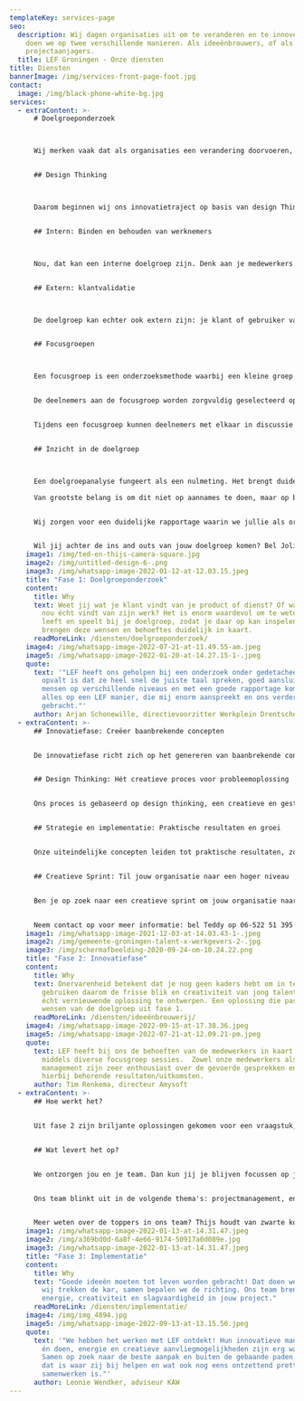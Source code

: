 ```yaml
---
templateKey: services-page
seo:
  description: Wij dagen organisaties uit om te veranderen en te innoveren. Dit
    doen we op twee verschillende manieren. Als ideeënbrouwers, of als
    projectaanjagers.
  title: LEF Groningen - Onze diensten
title: Diensten
bannerImage: /img/services-front-page-foot.jpg
contact:
  image: /img/black-phone-white-bg.jpg
services:
  - extraContent: >-
      # Doelgroeponderzoek



      Wij merken vaak dat als organisaties een verandering doorvoeren, zij dit doen op basis aannames. Bijvoorbeeld over waarom medewerkers wel of niet vertrekken, wat je klant graag zou willen op gebied van service of wat de klant verwacht van je product of dienst. Maar weet mjij wel wat je medewerker wil? Of je klant? Heb je ze het ooit zelf gevraagd? Waarschijnlijk niet. En de kans dat je een eerlijk antwoord kreeg als je wél hebt gevraagd is klein. Dat kan een dure aanname zijn, want je wilt niet ná de implementatie erachter komen dat deze niet bleken kloppen. 


      ## Design Thinking



      Daarom beginnen wij ons innovatietraject op basis van design Thinking in de eerste fase met kwalitatief doelgroeponderzoek. Dat wil zeggen, we gaan het gesprek aan met je doelgroep door middel van focusgroepen. Dat zijn vraaggesprekken met een groep deelnemers waarin deze vrijuit kunnen spreken en waarin zij de inspiratie en kennis van de groep gebruiken om achter hun eigen beweegredenen te komen: je herkent het verhaal van een ander (of juist niet) en formuleert je eigen overweging. In deze focusgroepsessies staat co-creatie centraal en zoeken we de verdieping op met de doelgroep. Maar welke doelgroep kan dit zijn?


      ## Intern: Binden en behouden van werknemers



      Nou, dat kan een interne doelgroep zijn. Denk aan je medewerkers. Wij brengen de ideeën, wensen en behoeften van de medewerker in kaart. Wij willen te weten komen wat zij doen en waarom zij bepaalde keuzes maken. Bijvoorbeeld om inzicht te verkrijgen in hoe werknemers zich verbonden voelen met de werkgever en hoe je dit kunt verbeteren. Zo brengen we onderwerpen in kaart zoals bedrijfsimago, werkbeleving en collegialiteit vanuit het perspectief van de werknemers. Waardevolle inzichten in de huidige krappe arbeidsmarkt. 


      ## Extern: klantvalidatie



      De doelgroep kan echter ook extern zijn: je klant of gebruiker van je dienst. In dat geval doen we klantvalidatie. Wat vindt je klant of gebruiker van je huidige of toekomstige dienst, of hoe ervaren zij de service? Door kwalitatief onderzoek verzamelen we informatie over de specifieke behoeften, wensen, problemen, uitdagingen en gedragingen van hun klanten. Dit doen we door interviews en focusgroepen te organiseren met de specifieke doelgroep. Op deze manier krijg je optimaal inzicht in klantbehoeften. En het begrijpen van die klantbehoeften is essentieel om je product, dienst of marketing beter af te stemmen op die groep. 


      ## Focusgroepen



      Een focusgroep is een onderzoeksmethode waarbij een kleine groep mensen (maximaal 6 personen) wordt samengebracht om hun mening te geven over een bepaald onderwerp of product. De focusgroep wordt geleid door een moderator die het gesprek stuurt en de discussie begeleidt.


      De deelnemers aan de focusgroep worden zorgvuldig geselecteerd op basis van bepaalde criteria, zoals leeftijd, geslacht, interesses of ervaring met het onderwerp van het onderzoek. Door deze selectie kunnen bedrijven een beter beeld krijgen van de mening van hun specifieke doelgroep. Een focusgroep werkt goed omdat het deelnemers de mogelijkheid geeft om openlijk te praten over hun ervaringen en meningen over een product, dienst of idee. Door het creëren van een open en informele sfeer kunnen deelnemers zich op hun gemak voelen en hun eerlijke mening geven.


      Tijdens een focusgroep kunnen deelnemers met elkaar in discussie gaan en ideeën uitwisselen. Hierdoor kunnen deelnemers nieuwe inzichten krijgen en kan de moderator beter begrijpen hoe de deelnemers over het onderwerp denken. Het is belangrijk om altijd meer dan één focusgroep te organiseren per doelgroep om Daarom is het belangrijk om meerdere focusgroepen te organiseren en ook andere onderzoeksmethoden te gebruiken om een vollediger beeld te krijgen van de meningen van de doelgroep.


      ## Inzicht in de doelgroep



      Een doelgroepanalyse fungeert als een nulmeting. Het brengt duidelijk en concreet in beeld waar jij momenteel staat ten opzichte van de doelgroep. Je krijgt als het ware een kijkje in de leefwereld van jouw doelgroep – of dit nou intern (de medewerker) is of extern (de afnemer of een klant). Daarbij krijg je goed in kaart hoe de gewenste situatie er uitziet. En tussen die nulmeting en de gewenste situatie bevindt zich de 'innovation gap', in goed Nederlands. Oftewel, wat moet er concreet gebeuren om te komen waar je wil zijn? 

      Van grootste belang is om dit niet op aannames te doen, maar op basis vanuit de doelgroep zelf. Daar is een doelgroepanalyse de perfecte tool voor.


      Wij zorgen voor een duidelijke rapportage waarin we jullie als organisatie vertellen wat er nodig is om deze veranderingen of verbeteringen in gang te zetten. Heb je voor veranderingen en innoverende ideeën inspiratie nodig? We helpen je graag in de ideegeneratie fase. Oftewel fase 2: de innovatiefase.


      Wil jij achter de ins and outs van jouw doelgroep komen? Bel Joline Teisman. Ze houdt van een extra sterke cappucino en zegt geen nee tegen een chocoladekoekje: joline@lefgroningen.nl of 06-24676712
    image1: /img/ted-en-thijs-camera-square.jpg
    image2: /img/untitled-design-6-.png
    image3: /img/whatsapp-image-2022-01-12-at-12.03.15.jpeg
    title: "Fase 1: Doelgroeponderzoek"
    content:
      title: Why
      text: Weet jij wat je klant vindt van je product of dienst? Of wat je medewerker
        nou écht vindt van zijn werk? Het is enorm waardevol om te weten wat er
        leeft en speelt bij je doelgroep, zodat je daar op kan inspelen. Wij
        brengen deze wensen en behoeftes duidelijk in kaart.
      readMoreLink: /diensten/doelgroeponderzoek/
    image4: /img/whatsapp-image-2022-07-21-at-11.49.55-am.jpeg
    image5: /img/whatsapp-image-2022-01-20-at-14.27.15-1-.jpeg
    quote:
      text: '"LEF heeft ons geholpen bij een onderzoek onder gedetacheerden en wat
        opvalt is dat ze heel snel de juiste taal spreken, goed aansluiten bij
        mensen op verschillende niveaus en met een goede rapportage komen. Dit
        alles op een LEF manier, die mij enorm aanspreekt en ons verder heeft
        gebracht."'
      author: Arjan Schonewille, directievoorzitter Werkplein Drentsche Aa
  - extraContent: >-
      ## Innovatiefase: Creëer baanbrekende concepten


      De innovatiefase richt zich op het genereren van baanbrekende concepten die aansluiten bij de behoeften en wensen van jouw doelgroep. Samen met onze opdrachtgevers maken we optimaal gebruik van de expertise binnen hun organisatie. Onze unieke aanpak combineert die kennis met de denkkracht van getalenteerde jongeren tussen de 18 en 35 jaar, afkomstig uit diverse vakgebieden en met verschillende perspectieven. Of het nu gaat om jonge ondernemers, professionals of studenten, onze innovatieve denktank garandeert dat we out-of-the-box denken en creatieve sprints mogelijk maken.


      ## Design Thinking: Hét creatieve proces voor probleemoplossing


      Ons proces is gebaseerd op design thinking, een creatieve en gestructureerde methode gericht op het oplossen van complexe problemen en het ontwikkelen van innovatieve oplossingen. Design thinking benadrukt empathie, experimenteren en iteratie, wat resulteert in effectieve en duurzame oplossingen. Deze methode streeft naar een diepgaand begrip van de eindgebruiker en vormt de basis voor de innovatiefase, waarin we talloze ideeën genereren door middel van brainstormsessies, mindmapping en andere creatieve technieken. We betrekken jou als opdrachtgever in dit proces, zodat we de ervaring en frisheid van beide teams combineren. 


      ## Strategie en implementatie: Praktische resultaten en groei


      Onze uiteindelijke concepten leiden tot praktische resultaten, zoals een effectieve marktstrategie, een oplossing voor personeelsverloop of een innovatief product. Ons team biedt een overvloed aan inspiratie en praktische resultaten. Samen met jou werken we aan een actieplan voor fase 3, waarbij implementatie centraal staat. We onderzoeken de beste manieren om de oplossing te implementeren, betrekken medewerkers en producteigenaren, en testen of het bedachte concept het gewenste resultaat oplevert.


      ## Creatieve Sprint: Til jouw organisatie naar een hoger niveau


      Ben je op zoek naar een creatieve sprint om jouw organisatie naar een hoger niveau te tillen? Dan is de innovatiefase dé perfecte oplossing! Ons team van experts staat klaar om jouw organisatie te laten groeien met een inspirerend traject en tal van innovatieve ideeën en oplossingen. Neem vandaag nog contact met ons op om te ontdekken hoe we jouw organisatie kunnen helpen de volgende stap te zetten.


      Neem contact op voor meer informatie: bel Teddy op 06-522 51 395 of mail haar op teddy@lefgroningen.nl
    image1: /img/whatsapp-image-2021-12-03-at-14.03.43-1-.jpeg
    image2: /img/gemeente-groningen-talent-x-werkgevers-2-.jpg
    image3: /img/schermafbeelding-2020-09-24-om-10.24.22.png
    title: "Fase 2: Innovatiefase"
    content:
      title: Why
      text: Onervarenheid betekent dat je nog geen kaders hebt om in te denken. Wij
        gebruiken daarom de frisse blik en creativiteit van jong talent om een
        écht vernieuwende oplossing te ontwerpen. Een oplossing die past bij de
        wensen van de doelgroep uit fase 1.
      readMoreLink: /diensten/ideeënbrouwerij/
    image4: /img/whatsapp-image-2022-09-15-at-17.38.36.jpeg
    image5: /img/whatsapp-image-2022-07-21-at-12.09.21-pm.jpeg
    quote:
      text: LEF heeft bij ons de behoeften van de medewerkers in kaart gebracht
        middels diverse focusgroep sessies.  Zowel onze medewerkers als wij als
        management zijn zeer enthousiast over de gevoerde gesprekken en de
        hierbij behorende resultaten/uitkomsten.
      author: Tim Renkema, directeur Amysoft
  - extraContent: >-
      ## Hoe werkt het?


      Uit fase 2 zijn briljante oplossingen gekomen voor een vraagstuk, je hebt zelf een goed idee of je hebt gewoon handen tekort: wat de uitdaging ook is, wij zetten jouw ambitie om naar realiteit. Dat doen we met ons team van *young professionals*, op een enthousiaste manier én met lef! 


      ## Wat levert het op?


      We ontzorgen jou en je team. Dan kun jij je blijven focussen op je eigen (al veel te drukke ;)) agenda. Een innovatietraject in een mum van tijd succesvol afronden is voor ons geen probleem. En we heten LEF, dus we vinden het leuk om jou uit te dagen om óók buiten de lijntjes te kleuren. Gezond voor iedereen! 


      Ons team blinkt uit in de volgende thema's: projectmanagement, energietransitie, innovatietrajecten en productontwikkeling, participatietrajecten en (online) marketing. De vorm waarin we in te zetten zijn bepalen we op basis van jouw behoefte. Uurbasis, projectbasis, detachering – wat het best past bij het project van jouw organisatie.


      Meer weten over de toppers in ons team? Thijs houdt van zwarte koffie, het liefst met een koekje: **thijs@lefgroningen.nl** of **06-139 72 693.**
    image1: /img/whatsapp-image-2022-01-13-at-14.31.47.jpeg
    image2: /img/a369bd0d-6a8f-4e66-9174-50917a0d089e.jpg
    image3: /img/whatsapp-image-2022-01-13-at-14.31.47.jpeg
    title: "Fase 3: Implementatie"
    content:
      title: Why
      text: "Goede ideeën moeten tot leven worden gebracht! Dat doen we samen met jou:
        wij trekken de kar, samen bepalen we de richting. Ons team brengt
        energie, creativiteit en slagvaardigheid in jouw project."
      readMoreLink: /diensten/implementatie/
    image4: /img/img_4894.jpg
    image5: /img/whatsapp-image-2022-09-13-at-13.15.56.jpeg
    quote:
      text: '"We hebben het werken met LEF ontdekt! Hun innovatieve manier van denken
        én doen, energie en creatieve aanvliegmogelijkheden zijn erg waardevol.
        Samen op zoek naar de beste aanpak en buiten de gebaande paden treden,
        dat is waar zij bij helpen en wat ook nog eens ontzettend prettig
        samenwerken is."'
      author: Leonie Wendker, adviseur KAW
---
```

